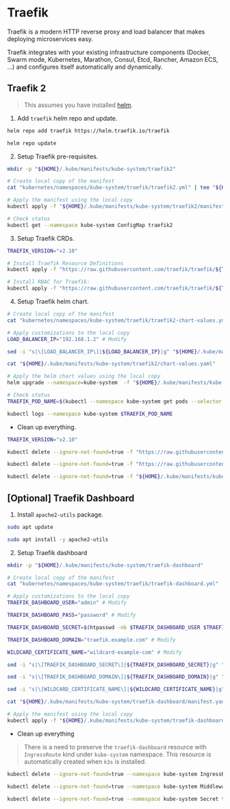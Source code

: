# Traefik

Traefik is a modern HTTP reverse proxy and load balancer that makes deploying microservices easy.

Traefik integrates with your existing infrastructure components (Docker, Swarm mode, Kubernetes, Marathon, Consul, Etcd, Rancher, Amazon ECS, ...) and configures itself automatically and dynamically.

## Traefik 2

> This assumes you have installed [helm](../linux/shared/scripts/helm-install.sh).

1. Add `traefik` helm repo and update.

```sh
helm repo add traefik https://helm.traefik.io/traefik

helm repo update
```

2. Setup Traefik pre-requisites.

```sh
mkdir -p "${HOME}/.kube/manifests/kube-system/traefik2"

# Create local copy of the manifest
cat "kubernetes/namespaces/kube-system/traefik/traefik2.yml" | tee "${HOME}/.kube/manifests/kube-system/traefik2/manifest.yaml"

# Apply the manifest using the local copy
kubectl apply -f "${HOME}/.kube/manifests/kube-system/traefik2/manifest.yaml"

# Check status
kubectl get --namespace kube-system ConfigMap traefik2
```

3. Setup Traefik CRDs.

```sh
TRAEFIK_VERSION="v2.10"

# Install Traefik Resource Definitions
kubectl apply -f "https://raw.githubusercontent.com/traefik/traefik/${TRAEFIK_VERSION}/docs/content/reference/dynamic-configuration/kubernetes-crd-definition-v1.yml"

# Install RBAC for Traefik:
kubectl apply -f "https://raw.githubusercontent.com/traefik/traefik/${TRAEFIK_VERSION}/docs/content/reference/dynamic-configuration/kubernetes-crd-rbac.yml"
```

4. Setup Traefik helm chart.

```sh
# Create local copy of the manifest
cat "kubernetes/namespaces/kube-system/traefik/traefik2-chart-values.yml" | tee "${HOME}/.kube/manifests/kube-system/traefik2/chart-values.yaml"

# Apply customizations to the local copy
LOAD_BALANCER_IP="192.168.1.2" # Modify

sed -i "s|\[LOAD_BALANCER_IP\]|${LOAD_BALANCER_IP}|g" "${HOME}/.kube/manifests/kube-system/traefik2/chart-values.yaml"

cat "${HOME}/.kube/manifests/kube-system/traefik2/chart-values.yaml"

# Apply the helm chart values using the local copy
helm upgrade --namespace=kube-system  -f "${HOME}/.kube/manifests/kube-system/traefik2/chart-values.yaml" traefik traefik/traefik

# Check status
TRAEFIK_POD_NAME=$(kubectl --namespace kube-system get pods --selector "app.kubernetes.io/name=traefik" --output=name)

kubectl logs --namespace kube-system $TRAEFIK_POD_NAME
```

* Clean up everything.

```sh
TRAEFIK_VERSION="v2.10"

kubectl delete --ignore-not-found=true -f "https://raw.githubusercontent.com/traefik/traefik/${TRAEFIK_VERSION}/docs/content/reference/dynamic-configuration/kubernetes-crd-definition-v1.yml"

kubectl delete --ignore-not-found=true -f "https://raw.githubusercontent.com/traefik/traefik/${TRAEFIK_VERSION}/docs/content/reference/dynamic-configuration/kubernetes-crd-rbac.yml"

kubectl delete --ignore-not-found=true -f "${HOME}/.kube/manifests/kube-system/traefik2/manifest.yaml"
```

## [Optional] Traefik Dashboard

1. Install `apache2-utils` package.

```sh
sudo apt update

sudo apt install -y apache2-utils
```

2. Setup Traefik dashboard

```sh
mkdir -p "${HOME}/.kube/manifests/kube-system/traefik-dashboard"

# Create local copy of the manifest
cat "kubernetes/namespaces/kube-system/traefik/traefik-dashboard.yml" | tee "${HOME}/.kube/manifests/kube-system/traefik-dashboard/manifest.yaml"

# Apply customizations to the local copy
TRAEFIK_DASHBOARD_USER="admin" # Modify

TRAEFIK_DASHBOARD_PASS="password" # Modify

TRAEFIK_DASHBOARD_SECRET=$(htpasswd -nb $TRAEFIK_DASHBOARD_USER $TRAEFIK_DASHBOARD_PASS | openssl base64)

TRAEFIK_DASHBOARD_DOMAIN="traefik.example.com" # Modify

WILDCARD_CERTIFICATE_NAME="wildcard-example-com" # Modify

sed -i "s|\[TRAEFIK_DASHBOARD_SECRET\]|${TRAEFIK_DASHBOARD_SECRET}|g" "${HOME}/.kube/manifests/kube-system/traefik-dashboard/manifest.yaml"

sed -i "s|\[TRAEFIK_DASHBOARD_DOMAIN\]|${TRAEFIK_DASHBOARD_DOMAIN}|g" "${HOME}/.kube/manifests/kube-system/traefik-dashboard/manifest.yaml"

sed -i "s|\[WILDCARD_CERTIFICATE_NAME\]|${WILDCARD_CERTIFICATE_NAME}|g" "${HOME}/.kube/manifests/kube-system/traefik-dashboard/manifest.yaml"

cat "${HOME}/.kube/manifests/kube-system/traefik-dashboard/manifest.yaml"

# Apply the manifest using the local copy
kubectl apply -f "${HOME}/.kube/manifests/kube-system/traefik-dashboard/manifest.yaml"
```

* Clean up everything

> There is a need to preserve the `traefik-dashboard` resource with `IngressRoute` kind under `kube-system` namespace. This resource is automatically created when `k3s` is installed.

```sh
kubectl delete --ignore-not-found=true --namespace kube-system IngressRoute traefik-dashboard

kubectl delete --ignore-not-found=true --namespace kube-system Middleware traefik-dashboard-basicauth

kubectl delete --ignore-not-found=true --namespace kube-system Secret traefik-dashboard
```
